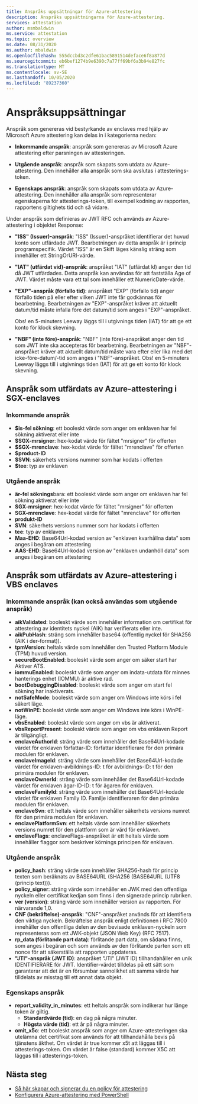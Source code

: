 ```yaml
---
title: Anspråks uppsättningar för Azure-attestering
description: Anspråks uppsättningarna för Azure-attestering.
services: attestation
author: msmbaldwin
ms.service: attestation
ms.topic: overview
ms.date: 08/31/2020
ms.author: mbaldwin
ms.openlocfilehash: 555dccbd3c2dfe61bac5891514deface6f8a877d
ms.sourcegitcommit: eb6bef1274b9e6390c7a77ff69bf6a3b94e827fc
ms.translationtype: MT
ms.contentlocale: sv-SE
ms.lasthandoff: 10/05/2020
ms.locfileid: "89237360"
---
```

# <a name="claim-sets"></a>Anspråksuppsättningar

Anspråk som genereras vid bestyrkande av enclaves med hjälp av Microsoft Azure attestering kan delas in i kategorierna nedan:

- **Inkommande anspråk**: anspråk som genereras av Microsoft Azure attestering efter parsningen av attesteringen.

- **Utgående anspråk**: anspråk som skapats som utdata av Azure-attestering. Den innehåller alla anspråk som ska avslutas i attesterings-token.

- **Egenskaps anspråk**: anspråk som skapats som utdata av Azure-attestering. Den innehåller alla anspråk som representerar egenskaperna för attesterings-token, till exempel kodning av rapporten, rapportens giltighets tid och så vidare.

Under anspråk som definieras av JWT RFC och används av Azure-attestering i objektet Response:

- **"ISS" (Issuer)-anspråk**: "ISS" (Issuer)-anspråket identifierar det huvud konto som utfärdade JWT. Bearbetningen av detta anspråk är i princip programspecifik. Värdet "ISS" är en Skift läges känslig sträng som innehåller ett StringOrURI-värde.
- **"IAT" (utfärdat vid)-anspråk**: anspråket "IAT" (utfärdat kl) anger den tid då JWT utfärdades. Detta anspråk kan användas för att fastställa Age of JWT. Värdet måste vara ett tal som innehåller ett NumericDate-värde.
- **"EXP"-anspråk (förfallo tid)**: anspråket "EXP" (förfallo tid) anger förfallo tiden på eller efter vilken JWT inte får godkännas för bearbetning. Bearbetningen av "EXP"-anspråket kräver att aktuellt datum/tid måste infalla före det datum/tid som anges i "EXP"-anspråket.

  Obs! en 5-minuters Leeway läggs till i utgivnings tiden (IAT) för att ge ett konto för klock skevning.
- **"NBF" (inte före)-anspråk**: "NBF" (inte före)-anspråket anger den tid som JWT inte ska accepteras för bearbetning. Bearbetningen av "NBF"-anspråket kräver att aktuellt datum/tid måste vara efter eller lika med det icke-före-datum/-tid som anges i "NBF"-anspråket.
  Obs! en 5-minuters Leeway läggs till i utgivnings tiden (IAT) för att ge ett konto för klock skevning.

## <a name="claims-issued-by-azure-attestation-in-sgx-enclaves"></a>Anspråk som utfärdats av Azure-attestering i SGX-enclaves

### <a name="incoming-claims"></a>Inkommande anspråk 

- **$is-fel sökning**: ett booleskt värde som anger om enklaven har fel sökning aktiverat eller inte
- **$SGX-mrsigner**: hex-kodat värde för fältet "mrsigner" för offerten
- **$SGX-mrenclave**: hex-kodat värde för fältet "mrenclave" för offerten
- **$product-ID**
- **$SVN**: säkerhets versions nummer som har kodats i offerten 
- **$tee**: typ av enklaven 

### <a name="outgoing-claims"></a>Utgående anspråk

- **är-fel söknings**bara: ett booleskt värde som anger om enklaven har fel sökning aktiverat eller inte
- **SGX-mrsigner**: hex-kodat värde för fältet "mrsigner" för offerten
- **SGX-mrenclave**: hex-kodat värde för fältet "mrenclave" för offerten
- **produkt-ID**
- **SVN**: säkerhets versions nummer som har kodats i offerten 
- **tee**: typ av enklaven 
- **Maa-EHD**: Base64Url-kodad version av "enklaven kvarhållna data" som anges i begäran om attestering 
- **AAS-EHD**: Base64Url-kodad version av "enklaven undanhöll data" som anges i begäran om attestering 

## <a name="claims-issued-by-azure-attestation-in-vbs-enclaves"></a>Anspråk som utfärdats av Azure-attestering i VBS enclaves

### <a name="incoming-claims-can-also-be-used-as-outgoing-claims"></a>Inkommande anspråk (kan också användas som utgående anspråk)

- **aikValidated**: booleskt värde som innehåller information om certifikat för attestering av identitets nyckel (AIK) har verifierats eller inte.
- **aikPubHash**: sträng som innehåller base64 (offentlig nyckel för SHA256 (AIK i der-format)).
- **tpmVersion**: heltals värde som innehåller den Trusted Platform Module (TPM) huvud version.
- **secureBootEnabled**: booleskt värde som anger om säker start har Aktiver ATS.
- **iommuEnabled**: booleskt värde som anger om indata-utdata för minnes hanterings enhet (IOMMU) är aktive rad.
- **bootDebuggingDisabled**: booleskt värde som anger om start fel sökning har inaktiverats.
- **notSafeMode**: booleskt värde som anger om Windows inte körs i fel säkert läge.
- **notWinPE**: booleskt värde som anger om Windows inte körs i WinPE-läge.
- **vbsEnabled**: booleskt värde som anger om vbs är aktiverat.
- **vbsReportPresent**: booleskt värde som anger om vbs enklaven Report är tillgängligt.
- **enclaveAuthorId**: sträng värde som innehåller det Base64Url-kodade värdet för enklaven författar-ID: författar identifierare för den primära modulen för enklaven.
- **enclaveImageId**: sträng värde som innehåller det Base64Url-kodade värdet för enklaven-avbildnings-ID: t för avbildnings-ID: t för den primära modulen för enklaven.
- **enclaveOwnerId**: sträng värde som innehåller det Base64Url-kodade värdet för enklaven ägar-ID-ID: t för ägaren för enklaven.
- **enclaveFamilyId**: sträng värde som innehåller det Base64Url-kodade värdet för enklaven Family ID. Familje identifieraren för den primära modulen för enklaven.
- **enclaveSvn**: ett heltals värde som innehåller säkerhets versions numret för den primära modulen för enklaven.
- **enclavePlatformSvn**: ett heltals värde som innehåller säkerhets versions numret för den plattform som är värd för enklaven.
- **enclaveFlags**: enclaveFlags-anspråket är ett heltals värde som innehåller flaggor som beskriver körnings principen för enklaven.
  
### <a name="outgoing-claims"></a>Utgående anspråk

- **policy_hash**: sträng värde som innehåller SHA256-hash för princip texten som beräknats av BASE64URL (SHA256 (BASE64URL (UTF8 (princip text))).
- **policy_signer**: sträng värde som innehåller en JWK med den offentliga nyckeln eller certifikat kedjan som finns i den signerade princip rubriken.
- **ver (version)**: sträng värde som innehåller version av rapporten. För närvarande 1,0.
- **CNF (bekräftelse)-anspråk**: "CNF"-anspråket används för att identifiera den viktiga nyckeln. Bekräftelse anspråk enligt definitionen i RFC 7800 innehåller den offentliga delen av den bevisade enklaven-nyckeln som representeras som ett JWK-objekt (JSON Web Key) (RFC 7517).
- **rp_data (förlitande part data)**: förlitande part data, om sådana finns, som anges i begäran och som används av den förlitande parten som ett nonce för att säkerställa att rapporten uppdateras.
- **"JTI"-anspråk (JWT ID)**: anspråket "JTI" (JWT ID) tillhandahåller en unik IDENTIFIERARE för JWT. Identifier-värdet tilldelas på ett sätt som garanterar att det är en försumbar sannolikhet att samma värde har tilldelats av misstag till ett annat data objekt.

### <a name="property-claims"></a>Egenskaps anspråk

- **report_validity_in_minutes**: ett heltals anspråk som indikerar hur länge token är giltig.
  - **Standardvärde (tid)**: en dag på några minuter.
  - **Högsta värde (tid)**: ett år på några minuter.
- **omit_x5c**: ett booleskt anspråk som anger om Azure-attesteringen ska utelämna det certifikat som används för att tillhandahålla bevis på tjänstens äkthet. Om värdet är true kommer x5t att läggas till i attesterings-token. Om värdet är false (standard) kommer X5C att läggas till i attesterings-token.

## <a name="next-steps"></a>Nästa steg
- [Så här skapar och signerar du en policy för attestering](author-sign-policy.md)
- [Konfigurera Azure-attestering med PowerShell](quickstart-powershell.md)

